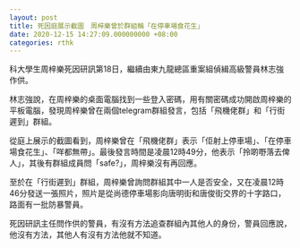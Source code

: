 ```yaml
---
layout: post
title: 死因庭展示截圖　周梓樂曾於群組稱「在停車場食花生」
date: 2020-12-15 14:27:09.000000000 +08:00
categories: rthk
---
```


科大學生周梓樂死因研訊第18日，繼續由東九龍總區重案組偵緝高級警員林志強作供。

林志強說，在周梓樂的桌面電腦找到一些登入密碼，用有關密碼成功開啟周梓樂的平板電腦，發現周梓樂曾在兩個telegram群組發言，包括「飛機佬群」和「行街遲到」群組。

從庭上展示的截圖看到，周梓樂曾在「飛機佬群」表示「佢射上停車場」、「在停車場食花生」、「咩都無帶」。最後發言時間是凌晨12時49分，他表示「拎啲嘢落去俾人」，其後有群組成員問「safe?」，周梓樂沒有再回應。

至於在「行街遲到」群組，周梓樂曾詢問群組其中一人是否安全，又在凌晨12時46分發送一張照片，照片是從尚德停車場影向唐明街和唐俊街交界的十字路口，路面有一批防暴警員。

死因研訊主任問作供的警員，有沒有方法追查群組內其他人的身份，警員回應說，他沒有方法，其他人有沒有方法他就不知道。
